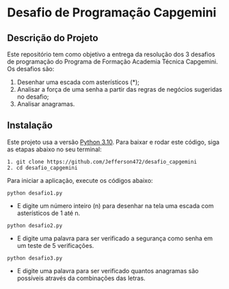 # Desafio de Programação Capgemini

## Descrição do Projeto
Este repositório tem como objetivo a entrega da resolução dos 3 desafios de programação do Programa de Formação Academia Técnica Capgemini. 
Os desafios são: 
1. Desenhar uma escada com asterísticos (*);
2. Analisar a força de uma senha a partir das regras de negócios sugeridas no desafio;
3. Analisar anagramas.

## Instalação
Este projeto usa a versão [Python 3.10](https://www.python.org/downloads/).
Para baixar e rodar este código, siga as etapas abaixo no seu terminal:

```
1. git clone https://github.com/Jefferson472/desafio_capgemini
2. cd desafio_capgemini
```
Para iniciar a aplicação, execute os códigos abaixo:
```
python desafio1.py
```
* E digite um número inteiro (n) para desenhar na tela uma escada com asterísticos de 1 até n.

```
python desafio2.py
```
* E digite uma palavra para ser verificado a segurança como senha em um teste de 5 verificações.


```
python desafio3.py
```
* E digite uma palavra para ser verificado quantos anagramas são possíveis através da combinações das letras.
